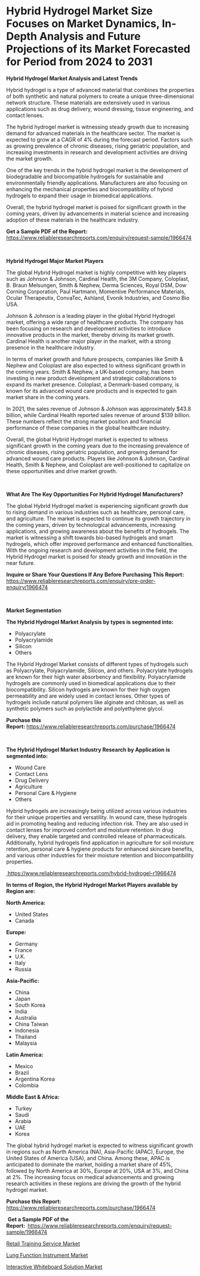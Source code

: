 <p><h1>Hybrid Hydrogel Market Size Focuses on Market Dynamics, In-Depth Analysis and Future Projections of its Market Forecasted for Period from 2024 to 2031</h1></p><p><strong>Hybrid Hydrogel Market Analysis and Latest Trends</strong></p>
<p><p>Hybrid hydrogel is a type of advanced material that combines the properties of both synthetic and natural polymers to create a unique three-dimensional network structure. These materials are extensively used in various applications such as drug delivery, wound dressing, tissue engineering, and contact lenses.</p><p>The hybrid hydrogel market is witnessing steady growth due to increasing demand for advanced materials in the healthcare sector. The market is expected to grow at a CAGR of 4% during the forecast period. Factors such as growing prevalence of chronic diseases, rising geriatric population, and increasing investments in research and development activities are driving the market growth.</p><p>One of the key trends in the hybrid hydrogel market is the development of biodegradable and biocompatible hydrogels for sustainable and environmentally friendly applications. Manufacturers are also focusing on enhancing the mechanical properties and biocompatibility of hybrid hydrogels to expand their usage in biomedical applications.</p><p>Overall, the hybrid hydrogel market is poised for significant growth in the coming years, driven by advancements in material science and increasing adoption of these materials in the healthcare industry.</p></p>
<p><strong>Get a Sample PDF of the Report:&nbsp;</strong> <a href="https://www.reliableresearchreports.com/enquiry/request-sample/1966474">https://www.reliableresearchreports.com/enquiry/request-sample/1966474</a></p>
<p>&nbsp;</p>
<p><strong>Hybrid Hydrogel Major Market Players</strong></p>
<p><p>The global Hybrid Hydrogel market is highly competitive with key players such as Johnson & Johnson, Cardinal Health, the 3M Company, Coloplast, B. Braun Melsungen, Smith & Nephew, Derma Sciences, Royal DSM, Dow Corning Corporation, Paul Hartmann, Momentive Performance Materials, Ocular Therapeutix, ConvaTec, Ashland, Evonik Industries, and Cosmo Bio USA.</p><p>Johnson & Johnson is a leading player in the global Hybrid Hydrogel market, offering a wide range of healthcare products. The company has been focusing on research and development activities to introduce innovative products in the market, thereby driving its market growth. Cardinal Health is another major player in the market, with a strong presence in the healthcare industry.</p><p>In terms of market growth and future prospects, companies like Smith & Nephew and Coloplast are also expected to witness significant growth in the coming years. Smith & Nephew, a UK-based company, has been investing in new product development and strategic collaborations to expand its market presence. Coloplast, a Denmark-based company, is known for its advanced wound care products and is expected to gain market share in the coming years.</p><p>In 2021, the sales revenue of Johnson & Johnson was approximately $43.8 billion, while Cardinal Health reported sales revenue of around $139 billion. These numbers reflect the strong market position and financial performance of these companies in the global healthcare industry.</p><p>Overall, the global Hybrid Hydrogel market is expected to witness significant growth in the coming years due to the increasing prevalence of chronic diseases, rising geriatric population, and growing demand for advanced wound care products. Players like Johnson & Johnson, Cardinal Health, Smith & Nephew, and Coloplast are well-positioned to capitalize on these opportunities and drive market growth.</p></p>
<p>&nbsp;</p>
<p><strong>What Are The Key Opportunities For Hybrid Hydrogel Manufacturers?</strong></p>
<p><p>The global Hybrid Hydrogel market is experiencing significant growth due to rising demand in various industries such as healthcare, personal care, and agriculture. The market is expected to continue its growth trajectory in the coming years, driven by technological advancements, increasing applications, and growing awareness about the benefits of hydrogels. The market is witnessing a shift towards bio-based hydrogels and smart hydrogels, which offer improved performance and enhanced functionalities. With the ongoing research and development activities in the field, the Hybrid Hydrogel market is poised for steady growth and innovation in the near future.</p></p>
<p><strong>Inquire or Share Your Questions If Any Before Purchasing This Report:</strong> <a href="https://www.reliableresearchreports.com/enquiry/pre-order-enquiry/1966474">https://www.reliableresearchreports.com/enquiry/pre-order-enquiry/1966474</a></p>
<p>&nbsp;</p>
<p><strong>Market Segmentation</strong></p>
<p><strong>The Hybrid Hydrogel Market Analysis by types is segmented into:</strong></p>
<p><ul><li>Polyacrylate</li><li>Polyacrylamide</li><li>Silicon</li><li>Others</li></ul></p>
<p><p>The Hybrid Hydrogel Market consists of different types of hydrogels such as Polyacrylate, Polyacrylamide, Silicon, and others. Polyacrylate hydrogels are known for their high water absorbency and flexibility. Polyacrylamide hydrogels are commonly used in biomedical applications due to their biocompatibility. Silicon hydrogels are known for their high oxygen permeability and are widely used in contact lenses. Other types of hydrogels include natural polymers like alginate and chitosan, as well as synthetic polymers such as polylactide and polyethylene glycol.</p></p>
<p><strong>Purchase this Report:&nbsp;</strong><a href="https://www.reliableresearchreports.com/purchase/1966474">https://www.reliableresearchreports.com/purchase/1966474</a></p>
<p>&nbsp;</p>
<p><strong>The Hybrid Hydrogel Market Industry Research by Application is segmented into:</strong></p>
<p><ul><li>Wound Care</li><li>Contact Lens</li><li>Drug Delivery</li><li>Agriculture</li><li>Personal Care & Hygiene</li><li>Others</li></ul></p>
<p><p>Hybrid hydrogels are increasingly being utilized across various industries for their unique properties and versatility. In wound care, these hydrogels aid in promoting healing and reducing infection risk. They are also used in contact lenses for improved comfort and moisture retention. In drug delivery, they enable targeted and controlled release of pharmaceuticals. Additionally, hybrid hydrogels find application in agriculture for soil moisture retention, personal care & hygiene products for enhanced skincare benefits, and various other industries for their moisture retention and biocompatibility properties.</p></p>
<p><a href="https://www.reliableresearchreports.com/hybrid-hydrogel-r1966474">&nbsp;https://www.reliableresearchreports.com/hybrid-hydrogel-r1966474</a></p>
<p><strong>In terms of Region, the Hybrid Hydrogel Market Players available by Region are:</strong></p>
<p>
    <p> <strong> North America: </strong>
        <ul>
            <li>United States</li>
            <li>Canada</li>
        </ul>
        </p> 
    <p> <strong> Europe: </strong>
        <ul>
            <li>Germany</li>
            <li>France</li>
            <li>U.K.</li>
            <li>Italy</li>
            <li>Russia</li>
        </ul>
        </p> 
    <p> <strong> Asia-Pacific: </strong>
        <ul>
            <li>China</li>
            <li>Japan</li>
            <li>South Korea</li>
            <li>India</li>
            <li>Australia</li>
            <li>China Taiwan</li>
            <li>Indonesia</li>
            <li>Thailand</li>
            <li>Malaysia</li>
        </ul>
        </p> 
    <p> <strong> Latin America: </strong>
        <ul>
            <li>Mexico</li>
            <li>Brazil</li>
            <li>Argentina Korea</li>
            <li>Colombia</li>
        </ul>
        </p> 
    <p> <strong> Middle East & Africa: </strong>
        <ul>
            <li>Turkey</li>
            <li>Saudi</li>
            <li>Arabia</li>
            <li>UAE</li>
            <li>Korea</li>
        </ul>
    </p>
    </p>
<p><p>The global hybrid hydrogel market is expected to witness significant growth in regions such as North America (NA), Asia-Pacific (APAC), Europe, the United States of America (USA), and China. Among these, APAC is anticipated to dominate the market, holding a market share of 45%, followed by North America at 30%, Europe at 20%, USA at 3%, and China at 2%. The increasing focus on medical advancements and growing research activities in these regions are driving the growth of the hybrid hydrogel market.</p></p>
<p><strong>Purchase this Report: </strong><a href="https://www.reliableresearchreports.com/purchase/1966474">https://www.reliableresearchreports.com/purchase/1966474</a></p>
<p>&nbsp;<strong>Get a Sample PDF of the Report:&nbsp;&nbsp;</strong><a href="https://www.reliableresearchreports.com/enquiry/request-sample/1966474">https://www.reliableresearchreports.com/enquiry/request-sample/1966474</a></p>
<p><strong></strong></p>
<p><p><a href="https://github.com/joannesouthgate/Market-Research-Report-List-4/blob/main/retail-training-service-market.md">Retail Training Service Market</a></p><p><a href="https://view.publitas.com/reportprime-1/global-lung-function-instrument-market-focus-on-product-type-ultra-wideband-portable-others-end-user-and-region-analysis-and-forecast-2024-2031/">Lung Function Instrument Market</a></p><p><a href="https://github.com/wwwkeltoum/Market-Research-Report-List-4/blob/main/lnteractive-whiteboard-solution-market.md">lnteractive Whiteboard Solution Market</a></p></p>